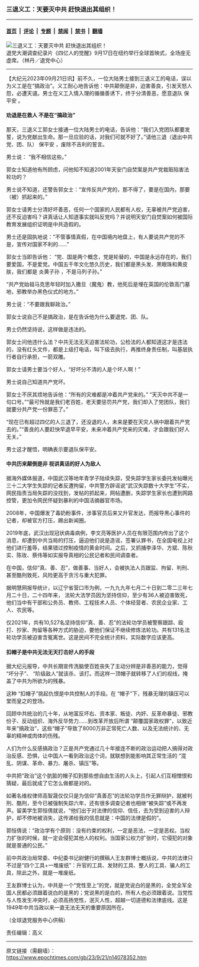 ### 三退义工：天要灭中共 赶快退出其组织！

---

#### [首页](../../../..?n14078352) &nbsp;|&nbsp; [评论](../../../../../epoch-comment?n14078352) &nbsp;|&nbsp; [专题](../../../../../epoch-special?n14078352) &nbsp;|&nbsp; [禁闻](../../../../../epoch-news?n14078352) &nbsp;|&nbsp; [禁书](../../../../../books?n14078352) &nbsp;|&nbsp; [翻墙](https://github.com/gfw-breaker/nogfw/blob/master/README.md?n14078352)


<div><img alt="三退义工：天要灭中共 赶快退出其组织！" class="attachment-djy_600_400 size-djy_600_400 wp-post-image" src="https://i.epochtimes.com/assets/uploads/2023/09/id14078365-2802b305eb4b53baf223a96ae2cba605-600x400.jpeg"/>
<div class="caption">
 退党大潮调查纪录片《四亿人的觉醒》9月17日在纽约举行全球首映式，全场座无虚席。（林丹／退党中心）
</div></div><hr/><div class="post_content" id="artbody" itemprop="articleBody">
 <!-- article content begin -->
 <p>
  【大纪元2023年09月21日讯】前不久，一位大陆男士接到三退义工的电话，误以为义工是在“搞政治”。义工耐心地告诉他：中共颠倒是非，迫害善良，引发天怒人怨，必遭天谴。男士在义工入情入理的循循善诱下，终于分清善恶，愿意退队
  <ok href="https://www.epochtimes.com/gb/tag/%E4%BF%9D%E5%B9%B3%E5%AE%89.html">
   保平安
  </ok>
  。
 </p>
 <h4>
  劝退是在救人 不是在“搞政治”
 </h4>
 <p>
  那天，三退义工郭女士接通一位大陆男士的电话，告诉他：“我们入党团队都要发誓，说为党献出生命。那一旦应验的话，对我们可就不好了。”请他三退（退出中共党、团、队）
  <ok href="https://www.epochtimes.com/gb/tag/%E4%BF%9D%E5%B9%B3%E5%AE%89.html">
   保平安
  </ok>
  ，废除不吉利的誓言。
 </p>
 <p>
  男士说： “我不相信这些。”
 </p>
 <p>
  郭女士知道他有所顾虑，问他知不知道2001年天安门自焚案是共产党栽赃陷害法轮功的？
 </p>
 <p>
  男士说不知道，还警告郭女士：“宣传反共产党的，那不得了，要是在国内，那要（被）抓起来的。”
 </p>
 <p>
  郭女士请男士分清好坏善恶，任何一个国家的人民都有人权，无辜被共产党迫害，还不反迫害吗？讲真话让人知道事实就叫反党吗？并说明天安门自焚案如何被国际教育发展组织证明是中共造假的。
 </p>
 <p>
  男士还是固执地说：“不管事情真假，在中国境内地盘上，有人要说共产党的不是，宣传对国家不利的……”
 </p>
 <p>
  郭女士当即告诉他： “党、国是两个概念，党是轮替的，中国是永远存在的，我们要爱国，不是爱党。中国五千年文化悠久历史，我们都是黑头发、黑眼珠和黄皮肤，我们都是
  <ok href="https://www.epochtimes.com/gb/tag/%E7%82%8E%E9%BB%84%E5%AD%90%E5%AD%99.html">
   炎黄子孙
  </ok>
  ，不是马列子孙。”
 </p>
 <p>
  “共产党始祖马克思年轻时加入撒旦（魔鬼）教，他死后是埋在英国的伦敦高门墓地，邪教举办黑色仪式的地方。”
 </p>
 <p>
  男士说：“不要跟我聊政治。”
 </p>
 <p>
  郭女士说自己不是搞政治，是在告诉他为什么要退党、团、队。
 </p>
 <p>
  男士仍然坚持说，这样做是违法的。
 </p>
 <p>
  郭女士问他违什么法？中共无法无天迫害法轮功，公检法的人都知道这才是违法的，没有红头文件，都是上级打电话，叫下级去执行，再推终身责任制，叫基层执行者自行承担，一箭双雕。
 </p>
 <p>
  郭女士请男士要当个好人，“好坏分不清的人是个坏人啊！”
 </p>
 <p>
  男士说自己知道共产党坏。
 </p>
 <p>
  郭女士不厌其烦地告诉他：“所有的灾难都是冲着共产党来的。” “天灭中共不是一句口号。”“最可怜就是我们老百姓，老天要惩罚共产党，我们却入了党团队，我们就要分共产党一份罪恶了。”
 </p>
 <p>
  “现在已有超过四亿的人三退了，还没退的人，未来是要在天灾人祸中跟着共产党去的。”“善良的人要赶快早退早平安，未来冲着共产党来的灾难，才会跟我们好人无关。”
 </p>
 <p>
  男士这才醒悟，明确表示要退队保平安。
 </p>
 <h4>
  中共历来颠倒是非 视讲真话的好人为敌人
 </h4>
 <p>
  据海外媒体报道，中国武汉等地年青学子陆续失踪，受失踪学生家长委托发帖曝光三十二大学生失踪的记者反遭拘留，中共警方辟谣说“武汉失踪数十大学生”不实，网民指责当局失踪的没找到，发帖的抓起来，网帖遭删，失踪学生家长也遭到网路控管，更加令网民怀疑到暴利的中国活摘器官市场。
 </p>
 <p>
  2008年，中国爆发了毒奶粉事件，涉事官员后来又升官发达，而报导黑心事件的记者，却被官方打压，踢出新闻圈。
 </p>
 <p>
  2019年底，武汉出现冠状病毒病例，李文亮等医护人员在有限范围内传出了这个消息，却遭到中共当局的打压，逼迫他们说是造谣，签署认罪书，在全国电视上对他们进行羞辱，结果错过控制疫情的黄金时间。之后，又抓捕李泽华、方斌、陈秋实、陈玫、蔡伟等如实报导真相的公民记者和民间调查者。
 </p>
 <p>
  在中国，信仰“真、善、忍”，做善事、当好人，会被执法人员跟监、拘留、判刑、甚至酷刑致死，风险更高于贪污与重大犯罪。
 </p>
 <p>
  据明慧网报导统计，以辽宁省营口市为例，一九九九年七月二十日到二零二三年七月二十日，二十四年来， 法轮大法学员因为坚持信仰，至少有36人被迫害致死，他们当中有干部和公务员、教师、工程技术人员、个体经营者、农民企业家、工人、农民等。
 </p>
 <p>
  仅2021年，共有10,527名坚持信仰“真、善、忍”的法轮功学员被警察跟踪、殴打、抄家、拘留等各种方式的胁迫，要他们保证不继续修炼法轮功。共有131名法轮功学员被迫害含冤离世。这是民间不完全统计资料，实际数字应该更高。
 </p>
 <h4>
  扣帽子是中共无法无天打击好人的手段
 </h4>
 <p>
  据大纪元报导，中共长期宣传洗脑使百姓丧失了主动分辨是非善恶的能力，觉得 “坏分子”、 “阶级敌人”就该杀、该打。而这样一顶帽子就转移了人们的视线，掩盖了中共为所欲为的残暴。
 </p>
 <p>
  这种 “扣帽子”挑起仇恨是中共控制人的手段。在 “帽子”下，残暴无理的镇压可以堂而皇之的登场。
 </p>
 <p>
  回顾中共统治的几十年，从地富反坏右、资本家、叛徒、内奸、反革命暴徒、邪教份子、反动组织、海外反华势力……到改革开放后所谓 “颠覆国家政权罪”，以致近年来“搞政治”，这些“帽子”导致了8000万非正常死亡人数、以及无法统计的、无辜的精神或肉体的伤残。
 </p>
 <p>
  人们为什么反感搞政治？正是共产党通过几十年接连不断的政治运动把人搞得对政治反感、恐惧，让中国人一看到政治这个词，就联想到能影响其正常生活的 “混乱、阴谋、革命、暴力、屠杀、镇压”等。
 </p>
 <p>
  中共把“政治”这个肮脏的帽子扣到那些想自由生活的人头上，引起人们互相憎恨和猜疑，最后就成了它怎么做都是对的。
 </p>
 <p>
  如著名维权律师高智晟仅仅只是为信仰“真善忍”的法轮功学员作无罪辩护，就被判刑、酷刑，至今已被强制失踪六年，还有很多调查记者也相继“被失踪”或不再发声。留美学生郭恒倩就说，“他们出于对法律的信仰、信任，去为受到迫害的人辩护，却不停地被消失，这传递给我的信息就是：中国的法律是假的”。
 </p>
 <p>
  郭恒倩说：“政治学有个原则：没有约束的权利，一定是恶法，一定是恶权。当权力扩张的时候，就一定会侵犯其他人的权利。当国家公权力扩张时，它侵犯的对象就是普通的公民。”
 </p>
 <p>
  前中共政治局常委、中纪委书记尉健行的撰稿人王友群博士概括说，中共的法律只不过是“四个工具+一堆废纸”：升官的工具、发财的工具、整人的工具、骗人的工具，除此之外，就是一堆废纸。
 </p>
 <p>
  王友群博士认为，中共是一个“党性至上”的党，就是党说白的是黑的，全党全军全国人民都必须跟着说白的是黑的；党说黑的是白的，所有人也必须跟着说。当党性与人性发生冲突时，必须高扬党性，泯灭人性，超越一切道德和法律底线。这是1949年中共当政以来一直无法无天的重要原因所在。
 </p>
 <p>
  （全球退党服务中心供稿）
 </p>
 <p>
  责任编辑：高义
 </p>
 <!-- article content end -->
 <div id="below_article_ad">
 </div>
</div>


---

原文链接（需翻墙）：https://www.epochtimes.com/gb/23/9/21/n14078352.htm